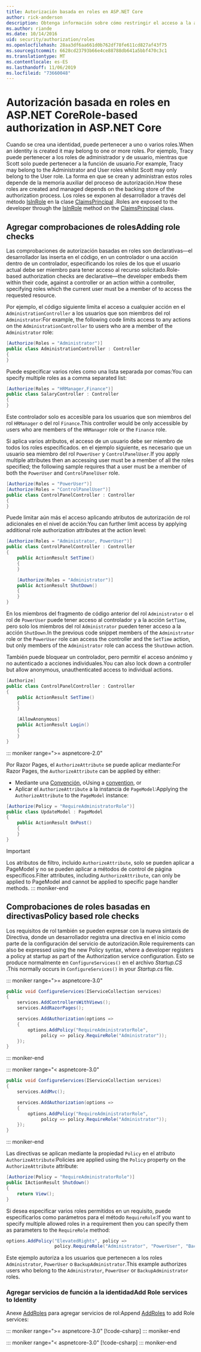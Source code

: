 ```yaml
---
title: Autorización basada en roles en ASP.NET Core
author: rick-anderson
description: Obtenga información sobre cómo restringir el acceso a la acción y el controlador ASP.NET Core pasando roles al atributo Authorize.
ms.author: riande
ms.date: 10/14/2016
uid: security/authorization/roles
ms.openlocfilehash: 28aa3df6aa661d0b762df78fe611cd827af43f75
ms.sourcegitcommit: 6628cd23793b66e4ce88788db641a5bbf470c3c1
ms.translationtype: MT
ms.contentlocale: es-ES
ms.lasthandoff: 11/06/2019
ms.locfileid: "73660048"
---
```

# <a name="role-based-authorization-in-aspnet-core"></a><span data-ttu-id="9119c-103">Autorización basada en roles en ASP.NET Core</span><span class="sxs-lookup"><span data-stu-id="9119c-103">Role-based authorization in ASP.NET Core</span></span>

<a name="security-authorization-role-based"></a>

<span data-ttu-id="9119c-104">Cuando se crea una identidad, puede pertenecer a uno o varios roles.</span><span class="sxs-lookup"><span data-stu-id="9119c-104">When an identity is created it may belong to one or more roles.</span></span> <span data-ttu-id="9119c-105">Por ejemplo, Tracy puede pertenecer a los roles de administrador y de usuario, mientras que Scott solo puede pertenecer a la función de usuario.</span><span class="sxs-lookup"><span data-stu-id="9119c-105">For example, Tracy may belong to the Administrator and User roles whilst Scott may only belong to the User role.</span></span> <span data-ttu-id="9119c-106">La forma en que se crean y administran estos roles depende de la memoria auxiliar del proceso de autorización.</span><span class="sxs-lookup"><span data-stu-id="9119c-106">How these roles are created and managed depends on the backing store of the authorization process.</span></span> <span data-ttu-id="9119c-107">Los roles se exponen al desarrollador a través del método [IsInRole](/dotnet/api/system.security.principal.genericprincipal.isinrole) en la clase [ClaimsPrincipal](/dotnet/api/system.security.claims.claimsprincipal) .</span><span class="sxs-lookup"><span data-stu-id="9119c-107">Roles are exposed to the developer through the [IsInRole](/dotnet/api/system.security.principal.genericprincipal.isinrole) method on the [ClaimsPrincipal](/dotnet/api/system.security.claims.claimsprincipal) class.</span></span>

## <a name="adding-role-checks"></a><span data-ttu-id="9119c-108">Agregar comprobaciones de roles</span><span class="sxs-lookup"><span data-stu-id="9119c-108">Adding role checks</span></span>

<span data-ttu-id="9119c-109">Las comprobaciones de autorización basadas en roles son declarativas&mdash;el desarrollador las inserta en el código, en un controlador o una acción dentro de un controlador, especificando los roles de los que el usuario actual debe ser miembro para tener acceso al recurso solicitado.</span><span class="sxs-lookup"><span data-stu-id="9119c-109">Role-based authorization checks are declarative&mdash;the developer embeds them within their code, against a controller or an action within a controller, specifying roles which the current user must be a member of to access the requested resource.</span></span>

<span data-ttu-id="9119c-110">Por ejemplo, el código siguiente limita el acceso a cualquier acción en el `AdministrationController` a los usuarios que son miembros del rol `Administrator`:</span><span class="sxs-lookup"><span data-stu-id="9119c-110">For example, the following code limits access to any actions on the `AdministrationController` to users who are a member of the `Administrator` role:</span></span>

```csharp
[Authorize(Roles = "Administrator")]
public class AdministrationController : Controller
{
}
```

<span data-ttu-id="9119c-111">Puede especificar varios roles como una lista separada por comas:</span><span class="sxs-lookup"><span data-stu-id="9119c-111">You can specify multiple roles as a comma separated list:</span></span>

```csharp
[Authorize(Roles = "HRManager,Finance")]
public class SalaryController : Controller
{
}
```

<span data-ttu-id="9119c-112">Este controlador solo es accesible para los usuarios que son miembros del rol `HRManager` o del rol `Finance`.</span><span class="sxs-lookup"><span data-stu-id="9119c-112">This controller would be only accessible by users who are members of the `HRManager` role or the `Finance` role.</span></span>

<span data-ttu-id="9119c-113">Si aplica varios atributos, el acceso de un usuario debe ser miembro de todos los roles especificados. en el ejemplo siguiente, es necesario que un usuario sea miembro del rol `PowerUser` y `ControlPanelUser`.</span><span class="sxs-lookup"><span data-stu-id="9119c-113">If you apply multiple attributes then an accessing user must be a member of all the roles specified; the following sample requires that a user must be a member of both the `PowerUser` and `ControlPanelUser` role.</span></span>

```csharp
[Authorize(Roles = "PowerUser")]
[Authorize(Roles = "ControlPanelUser")]
public class ControlPanelController : Controller
{
}
```

<span data-ttu-id="9119c-114">Puede limitar aún más el acceso aplicando atributos de autorización de rol adicionales en el nivel de acción:</span><span class="sxs-lookup"><span data-stu-id="9119c-114">You can further limit access by applying additional role authorization attributes at the action level:</span></span>

```csharp
[Authorize(Roles = "Administrator, PowerUser")]
public class ControlPanelController : Controller
{
    public ActionResult SetTime()
    {
    }

    [Authorize(Roles = "Administrator")]
    public ActionResult ShutDown()
    {
    }
}
```

<span data-ttu-id="9119c-115">En los miembros del fragmento de código anterior del rol `Administrator` o el rol de `PowerUser` puede tener acceso al controlador y a la acción `SetTime`, pero solo los miembros del rol `Administrator` pueden tener acceso a la acción `ShutDown`.</span><span class="sxs-lookup"><span data-stu-id="9119c-115">In the previous code snippet members of the `Administrator` role or the `PowerUser` role can access the controller and the `SetTime` action, but only members of the `Administrator` role can access the `ShutDown` action.</span></span>

<span data-ttu-id="9119c-116">También puede bloquear un controlador, pero permitir el acceso anónimo y no autenticado a acciones individuales.</span><span class="sxs-lookup"><span data-stu-id="9119c-116">You can also lock down a controller but allow anonymous, unauthenticated access to individual actions.</span></span>

```csharp
[Authorize]
public class ControlPanelController : Controller
{
    public ActionResult SetTime()
    {
    }

    [AllowAnonymous]
    public ActionResult Login()
    {
    }
}
```

::: moniker range=">= aspnetcore-2.0"

<span data-ttu-id="9119c-117">Por Razor Pages, el `AuthorizeAttribute` se puede aplicar mediante:</span><span class="sxs-lookup"><span data-stu-id="9119c-117">For Razor Pages, the `AuthorizeAttribute` can be applied by either:</span></span>

* <span data-ttu-id="9119c-118">Mediante una [Convención](xref:razor-pages/razor-pages-conventions#page-model-action-conventions), o</span><span class="sxs-lookup"><span data-stu-id="9119c-118">Using a [convention](xref:razor-pages/razor-pages-conventions#page-model-action-conventions), or</span></span>
* <span data-ttu-id="9119c-119">Aplicar el `AuthorizeAttribute` a la instancia de `PageModel`:</span><span class="sxs-lookup"><span data-stu-id="9119c-119">Applying the `AuthorizeAttribute` to the `PageModel` instance:</span></span>

```csharp
[Authorize(Policy = "RequireAdministratorRole")]
public class UpdateModel : PageModel
{
    public ActionResult OnPost()
    {
    }
}
```

> [!IMPORTANT]
> <span data-ttu-id="9119c-120">Los atributos de filtro, incluido `AuthorizeAttribute`, solo se pueden aplicar a PageModel y no se pueden aplicar a métodos de control de página específicos.</span><span class="sxs-lookup"><span data-stu-id="9119c-120">Filter attributes, including `AuthorizeAttribute`, can only be applied to PageModel and cannot be applied to specific page handler methods.</span></span>
::: moniker-end

<a name="security-authorization-role-policy"></a>

## <a name="policy-based-role-checks"></a><span data-ttu-id="9119c-121">Comprobaciones de roles basadas en directivas</span><span class="sxs-lookup"><span data-stu-id="9119c-121">Policy based role checks</span></span>

<span data-ttu-id="9119c-122">Los requisitos de rol también se pueden expresar con la nueva sintaxis de Directiva, donde un desarrollador registra una directiva en el inicio como parte de la configuración del servicio de autorización.</span><span class="sxs-lookup"><span data-stu-id="9119c-122">Role requirements can also be expressed using the new Policy syntax, where a developer registers a policy at startup as part of the Authorization service configuration.</span></span> <span data-ttu-id="9119c-123">Esto se produce normalmente en `ConfigureServices()` en el archivo *Startup.CS* .</span><span class="sxs-lookup"><span data-stu-id="9119c-123">This normally occurs in `ConfigureServices()` in your *Startup.cs* file.</span></span>

::: moniker range=">= aspnetcore-3.0"
```csharp
public void ConfigureServices(IServiceCollection services)
{
    services.AddControllersWithViews();
    services.AddRazorPages();

    services.AddAuthorization(options =>
    {
        options.AddPolicy("RequireAdministratorRole",
             policy => policy.RequireRole("Administrator"));
    });
}
```
::: moniker-end

::: moniker range="< aspnetcore-3.0"
```csharp
public void ConfigureServices(IServiceCollection services)
{
    services.AddMvc();

    services.AddAuthorization(options =>
    {
        options.AddPolicy("RequireAdministratorRole",
             policy => policy.RequireRole("Administrator"));
    });
}
```
::: moniker-end

<span data-ttu-id="9119c-124">Las directivas se aplican mediante la propiedad `Policy` en el atributo `AuthorizeAttribute`:</span><span class="sxs-lookup"><span data-stu-id="9119c-124">Policies are applied using the `Policy` property on the `AuthorizeAttribute` attribute:</span></span>

```csharp
[Authorize(Policy = "RequireAdministratorRole")]
public IActionResult Shutdown()
{
    return View();
}
```

<span data-ttu-id="9119c-125">Si desea especificar varios roles permitidos en un requisito, puede especificarlos como parámetros para el método `RequireRole`:</span><span class="sxs-lookup"><span data-stu-id="9119c-125">If you want to specify multiple allowed roles in a requirement then you can specify them as parameters to the `RequireRole` method:</span></span>

```csharp
options.AddPolicy("ElevatedRights", policy =>
                  policy.RequireRole("Administrator", "PowerUser", "BackupAdministrator"));
```

<span data-ttu-id="9119c-126">Este ejemplo autoriza a los usuarios que pertenecen a los roles `Administrator`, `PowerUser` o `BackupAdministrator`.</span><span class="sxs-lookup"><span data-stu-id="9119c-126">This example authorizes users who belong to the `Administrator`, `PowerUser` or `BackupAdministrator` roles.</span></span>

### <a name="add-role-services-to-identity"></a><span data-ttu-id="9119c-127">Agregar servicios de función a la identidad</span><span class="sxs-lookup"><span data-stu-id="9119c-127">Add Role services to Identity</span></span>

<span data-ttu-id="9119c-128">Anexe [AddRoles](/dotnet/api/microsoft.aspnetcore.identity.identitybuilder.addroles#Microsoft_AspNetCore_Identity_IdentityBuilder_AddRoles__1) para agregar servicios de rol:</span><span class="sxs-lookup"><span data-stu-id="9119c-128">Append [AddRoles](/dotnet/api/microsoft.aspnetcore.identity.identitybuilder.addroles#Microsoft_AspNetCore_Identity_IdentityBuilder_AddRoles__1) to add Role services:</span></span>

::: moniker range=">= aspnetcore-3.0"
[!code-csharp[](roles/samples/3_0/Startup.cs?name=snippet&highlight=7)]
::: moniker-end

::: moniker range="< aspnetcore-3.0"
[!code-csharp[](roles/samples/2_2/Startup.cs?name=snippet&highlight=7)]
::: moniker-end

